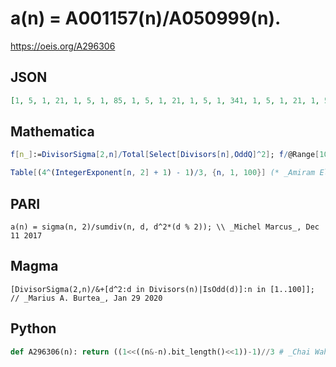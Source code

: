 # a\(n\) \= A001157\(n\)/A050999\(n\)\.
https://oeis.org/A296306
## JSON
```JSON
[1, 5, 1, 21, 1, 5, 1, 85, 1, 5, 1, 21, 1, 5, 1, 341, 1, 5, 1, 21, 1, 5, 1, 85, 1, 5, 1, 21, 1, 5, 1, 1365, 1, 5, 1, 21, 1, 5, 1, 85, 1, 5, 1, 21, 1, 5, 1, 341, 1, 5, 1, 21, 1, 5, 1, 85, 1, 5, 1, 21, 1, 5, 1, 5461, 1, 5, 1, 21, 1, 5, 1, 85, 1, 5, 1, 21, 1, 5, 1, 341, 1, 5, 1, 21, 1, 5, 1, 85, 1, 5, 1, 21, 1, 5, 1, 1365]
```
## Mathematica
```Mathematica
f[n_]:=DivisorSigma[2,n]/Total[Select[Divisors[n],OddQ]^2]; f/@Range[100]
```
```Mathematica
Table[(4^(IntegerExponent[n, 2] + 1) - 1)/3, {n, 1, 100}] (* _Amiram Eldar_, Nov 12 2020 *)
```
## PARI
```PARI
a(n) = sigma(n, 2)/sumdiv(n, d, d^2*(d % 2)); \\ _Michel Marcus_, Dec 11 2017
```
## Magma
```Magma
[DivisorSigma(2,n)/&+[d^2:d in Divisors(n)|IsOdd(d)]:n in [1..100]]; // _Marius A. Burtea_, Jan 29 2020
```
## Python
```Python
def A296306(n): return ((1<<((n&-n).bit_length()<<1))-1)//3 # _Chai Wah Wu_, Jul 16 2022
```
